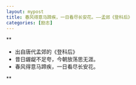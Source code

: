 ```yaml
---
layout: mypost
title: 春风得意马蹄疾，一日看尽长安花。——孟郊《登科后》
categories: [励志]
---
```


**

 - 出自唐代孟郊的《登科后》
 - 昔日龌龊不足夸，今朝放荡思无涯。 
 - 春风得意马蹄疾，一日看尽长安花。

**